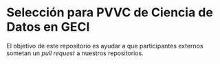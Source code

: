 # Selección para PVVC de Ciencia de Datos en GECI

El objetivo de este repositorio es ayudar a que participantes externos sometan un _pull request_ a nuestros repositorios.
